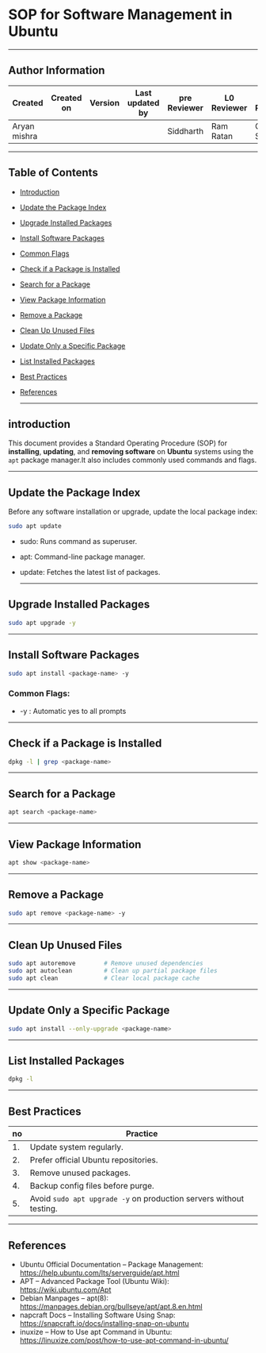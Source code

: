 # SOP for Software Management in Ubuntu

---
## Author Information

| Created         | Created on         | Version          | Last updated by   | pre Reviewer       | L0 Reviewer     | L1 Reviewer          |    L2 Reviewer    |
|-----------------|--------------------|------------------|-------------------|--------------------|-----------------|----------------------|-------------------|
| Aryan mishra    |                    |                  |                  |        Siddharth    |  Ram Ratan      |      Gaurav Singla   |   Mahesh Kumar    |
 
 ---
## Table of Contents
- [Introduction](#introduction)
- [Update the Package Index](#update-the-package-index)
- [Upgrade Installed Packages](#upgrade-installed-packages)
- [Install Software Packages](#install-software-packages)
- [Common Flags](#common-flags)
- [Check if a Package is Installed](#check-if-a-package-is-installed)
- [Search for a Package](#search-for-a-package)
- [View Package Information](#view-package-information)
- [Remove a Package](#remove-a-package)
- [Clean Up Unused Files](#clean-up-unused-files)
- [Update Only a Specific Package](#update-only-a-specific-package)
- [List Installed Packages](#list-installed-packages)
- [Best Practices](#best-practices)
- [References](#References)


     ---
    
 ## introduction
This document provides a Standard Operating Procedure (SOP) for **installing**, **updating**, and **removing software** on **Ubuntu** systems using the `apt` package manager.It also includes commonly used commands and flags.


---

## Update the Package Index

Before any software installation or upgrade, update the local package index:

```bash
sudo apt update
```
- sudo: Runs command as superuser.

- apt: Command-line package manager.

- update: Fetches the latest list of packages.

  ---
## Upgrade Installed Packages
```bash
sudo apt upgrade -y
```
---
## Install Software Packages
```bash
sudo apt install <package-name> -y
```
### Common Flags:

- -y :  Automatic yes to all prompts

 ---
## Check if a Package is Installed
```bash
dpkg -l | grep <package-name>
```
---
 
 ## Search for a Package
 ```bash
apt search <package-name>
```
---
## View Package Information
```bash
apt show <package-name>
```
---
## Remove a Package
```bash
sudo apt remove <package-name> -y
```
---
## Clean Up Unused Files
```bash
sudo apt autoremove        # Remove unused dependencies
sudo apt autoclean         # Clean up partial package files
sudo apt clean             # Clear local package cache
```
---
## Update Only a Specific Package
```bash
sudo apt install --only-upgrade <package-name>
```
---
## List Installed Packages
```bash
dpkg -l
```
---

## Best Practices

| no   | Practice                                                                 |
|-----|--------------------------------------------------------------------------|
| 1.  | Update system regularly.                                                 |
| 2.  | Prefer official Ubuntu repositories.                                     |
| 3.  | Remove unused packages.                                                  |
| 4.  | Backup config files before purge.                                        |
| 5.  | Avoid `sudo apt upgrade -y` on production servers without testing.       |

---
## References

- Ubuntu Official Documentation – Package Management: https://help.ubuntu.com/lts/serverguide/apt.html
- APT – Advanced Package Tool (Ubuntu Wiki): https://wiki.ubuntu.com/Apt
- Debian Manpages – apt(8): https://manpages.debian.org/bullseye/apt/apt.8.en.html
- napcraft Docs – Installing Software Using Snap: https://snapcraft.io/docs/installing-snap-on-ubuntu
- inuxize – How to Use apt Command in Ubuntu: https://linuxize.com/post/how-to-use-apt-command-in-ubuntu/
